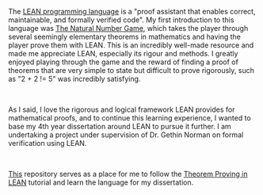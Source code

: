 The <u><a href="https://lean-lang.org/">LEAN programming language</a></u> is a "proof assistant that enables correct, maintainable, and formally verified code". My first introduction to this language was <u><a href="https://adam.math.hhu.de/#/g/leanprover-community/nng4">The Natural Number Game</a></u>, which takes the player through several seemingly elementary theorems in mathematics and having the player prove them with LEAN. This is an incredibly well-made resource and made me appreciate LEAN, especially its rigour and methods. I greatly enjoyed playing through the game and the reward of finding a proof of theorems that are very simple to state but difficult to prove rigorously, such as "2 + 2 != 5" was incredibly satisfying.

<br>

As I said, I love the rigorous and logical framework LEAN provides for mathematical proofs, and to continue this learning experience, I wanted to base my 4th year dissertation around LEAN to pursue it further. I am undertaking a project under supervision of Dr. Gethin Norman on formal verification using LEAN.

<br>

<u><a href="https://github.com/VaradK62442/lean">This</a></u> repository serves as a place for me to follow the <u><a href="https://leanprover.github.io/theorem_proving_in_lean4/">Theorem Proving in LEAN</a></u> tutorial and learn the language for my dissertation.